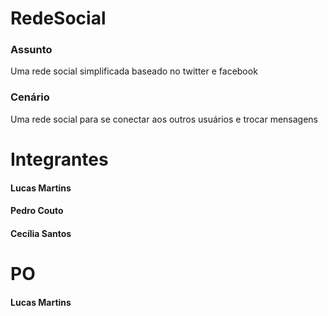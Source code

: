 # RedeSocial
### Assunto
Uma rede social simplificada baseado no twitter e facebook
### Cenário
Uma rede social para se conectar aos outros usuários e trocar mensagens
# Integrantes
#### Lucas Martins
#### Pedro Couto
#### Cecília Santos
# PO
#### Lucas Martins
